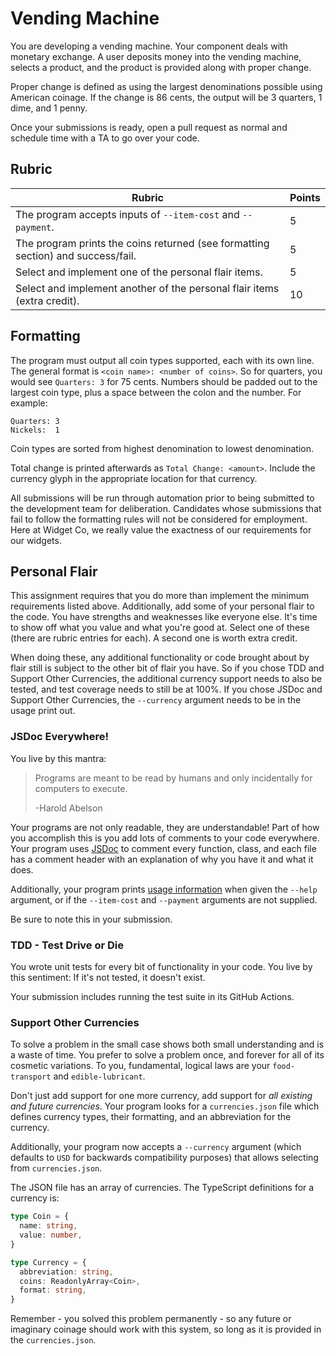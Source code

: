 # Vending Machine

You are developing a vending machine. Your component deals with monetary
exchange. A user deposits money into the vending machine, selects a product, and
the product is provided along with proper change.

Proper change is defined as using the largest denominations possible using
American coinage. If the change is 86 cents, the output will be 3 quarters, 1
dime, and 1 penny.

Once your submissions is ready, open a pull request as normal and schedule time
with a TA to go over your code.

## Rubric

| Rubric                                                                           | Points |
|----------------------------------------------------------------------------------|--------|
| The program accepts inputs of `--item-cost` and `--payment`.                     | 5      |
| The program prints the coins returned (see formatting section) and success/fail. | 5      |
| Select and implement one of the personal flair items.                            | 5      |
| Select and implement another of the personal flair items (extra credit).         | 10     |


## Formatting

The program must output all coin types supported, each with its own line. The
general format is `<coin name>: <number of coins>`. So for quarters, you would
see `Quarters: 3` for 75 cents. Numbers should be padded out to the largest
coin type, plus a space between the colon and the number. For example:

``` text
Quarters: 3
Nickels:  1
```

Coin types are sorted from highest denomination to lowest denomination.

Total change is printed afterwards as `Total Change: <amount>`. Include the
currency glyph in the appropriate location for that currency.

All submissions will be run through automation prior to being submitted to the
development team for deliberation. Candidates whose submissions that fail to
follow the formatting rules will not be considered for employment. Here at
Widget Co, we really value the exactness of our requirements for our widgets.

## Personal Flair

This assignment requires that you do more than implement the minimum
requirements listed above. Additionally, add some of your personal flair to the
code. You have strengths and weaknesses like everyone else. It's time to show
off what you value and what you're good at. Select one of these (there are
rubric entries for each). A second one is worth extra credit.

When doing these, any additional functionality or code brought about by flair
still is subject to the other bit of flair you have. So if you chose TDD and
Support Other Currencies, the additional currency support needs to also be
tested, and test coverage needs to still be at 100%. If you chose JSDoc and
Support Other Currencies, the `--currency` argument needs to be in the usage
print out.

### JSDoc Everywhere!

You live by this mantra:

> Programs are meant to be read by humans and only incidentally for computers to
> execute.
> 
> -Harold Abelson

Your programs are not only readable, they are understandable! Part of how you
accomplish this is you add lots of comments to your code everywhere. Your
program uses [JSDoc](https://jsdoc.app/) to comment every function, class, and
each file has a comment header with an explanation of why you have it and what
it does.

Additionally, your program prints [usage
information](https://pubs.opengroup.org/onlinepubs/9699919799/basedefs/V1_chap12.html)
when given the `--help` argument, or if the `--item-cost` and `--payment`
arguments are not supplied.

Be sure to note this in your submission.

### TDD - Test Drive or Die

You wrote unit tests for every bit of functionality in your code. You live by
this sentiment: If it's not tested, it doesn't exist.

Your submission includes running the test suite in its GitHub Actions.

### Support Other Currencies

To solve a problem in the small case shows both small understanding and is a
waste of time. You prefer to solve a problem once, and forever for all of its
cosmetic variations. To you, fundamental, logical laws are your `food-transport`
and `edible-lubricant`. 

Don't just add support for one more currency, add support for _all existing and
future currencies_. Your program looks for a `currencies.json` file which
defines currency types, their formatting, and an abbreviation for the currency.

Additionally, your program now accepts a `--currency` argument (which defaults
to `USD` for backwards compatibility purposes) that allows selecting from
`currencies.json`.

The JSON file has an array of currencies. The TypeScript definitions for a
currency is:

``` typescript
type Coin = {
  name: string,
  value: number,
}

type Currency = {
  abbreviation: string,
  coins: ReadonlyArray<Coin>,
  format: string,
}
```

Remember - you solved this problem permanently - so any future or imaginary
coinage should work with this system, so long as it is provided in the
`currencies.json`.
